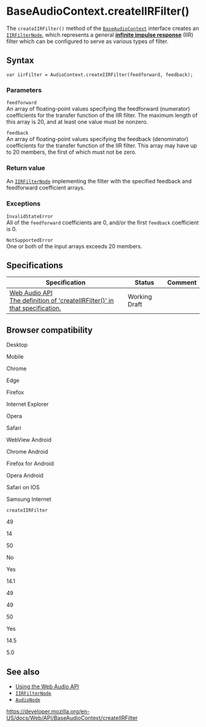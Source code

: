 # BaseAudioContext.createIIRFilter()

The `createIIRFilter()` method of the [`BaseAudioContext`](../baseaudiocontext) interface creates an [`IIRFilterNode`](../iirfilternode), which represents a general **[infinite impulse response](#)** (IIR) filter which can be configured to serve as various types of filter.

## Syntax

    var iirFilter = AudioContext.createIIRFilter(feedforward, feedback);

### Parameters

`feedforward`  
An array of floating-point values specifying the feedforward (numerator) coefficients for the transfer function of the IIR filter. The maximum length of this array is 20, and at least one value must be nonzero.

`feedback`  
An array of floating-point values specifying the feedback (denominator) coefficients for the transfer function of the IIR filter. This array may have up to 20 members, the first of which must not be zero.

### Return value

An [`IIRFilterNode`](../iirfilternode) implementing the filter with the specified feedback and feedforward coefficient arrays.

### Exceptions

`InvalidStateError`  
All of the `feedforward` coefficients are 0, and/or the first `feedback` coefficient is 0.

`NotSupportedError`  
One or both of the input arrays exceeds 20 members.

## Specifications

<table><thead><tr class="header"><th>Specification</th><th>Status</th><th>Comment</th></tr></thead><tbody><tr class="odd"><td><a href="https://webaudio.github.io/web-audio-api/#dom-baseaudiocontext-createiirfilter">Web Audio API<br />
<span class="small">The definition of 'createIIRFilter()' in that specification.</span></a></td><td><span class="spec-wd">Working Draft</span></td><td></td></tr></tbody></table>

## Browser compatibility

Desktop

Mobile

Chrome

Edge

Firefox

Internet Explorer

Opera

Safari

WebView Android

Chrome Android

Firefox for Android

Opera Android

Safari on IOS

Samsung Internet

`createIIRFilter`

49

14

50

No

Yes

14.1

49

49

50

Yes

14.5

5.0

## See also

- [Using the Web Audio API](../web_audio_api/using_web_audio_api)
- [`IIRFilterNode`](../iirfilternode)
- [`AudioNode`](../audionode)

<a href="https://developer.mozilla.org/en-US/docs/Web/API/BaseAudioContext/createIIRFilter" class="_attribution-link">https://developer.mozilla.org/en-US/docs/Web/API/BaseAudioContext/createIIRFilter</a>
